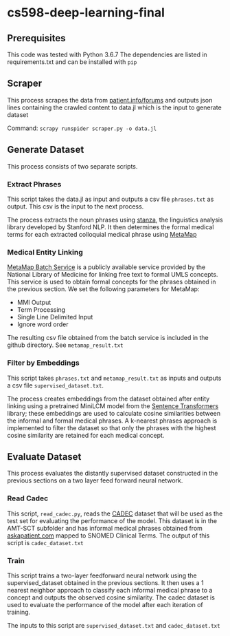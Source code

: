 # cs598-deep-learning-final

## Prerequisites

This code was tested with Python 3.6.7
The dependencies are listed in requirements.txt and can be installed with `pip`

## Scraper

This process scrapes the data from [patient.info/forums](http://patient.info/forums)
and outputs json lines containing the crawled content to data.jl which is the input to generate dataset

Command: `scrapy runspider scraper.py -o data.jl`

## Generate Dataset

This process consists of two separate scripts.

### Extract Phrases

This script takes the data.jl as input and outputs a csv file `phrases.txt` as output. This csv is the input to the next process.

The process extracts the noun phrases using [stanza](https://stanfordnlp.github.io/stanza/), the linguistics analysis library developed by Stanford NLP.
It then determines the formal medical terms for each extracted colloquial medical phrase using [MetaMap](https://lhncbc.nlm.nih.gov/ii/tools/MetaMap.html)

### Medical Entity Linking

[MetaMap Batch Service](https://ii.nlm.nih.gov/Batch/UTS_Required/MetaMap.html) is a publicly available service provided by the National Library
of Medicine for linking free text to formal UMLS concepts. This service is used to obtain formal concepts for the phrases obtained in the previous section.
We set the following parameters for MetaMap:
- MMI Output
- Term Processing
- Single Line Delimited Input
- Ignore word order

The resulting csv file obtained from the batch service is included in the github directory. See `metamap_result.txt`

### Filter by Embeddings

This script takes `phrases.txt` and `metamap_result.txt` as inputs and outputs a csv file `supervised_dataset.txt`.

The process creates embeddings from the dataset obtained after entity linking using a pretrained MiniLCM model from the [Sentence Transformers](https://www.sbert.net/index.html) library; 
these embeddings are used to calculate cosine similarities between the informal and formal medical phrases. 
A k-nearest phrases approach is implemented to filter the dataset so that only the phrases with the highest cosine similarity are retained for each medical concept.

## Evaluate Dataset

This process evaluates the distantly supervised dataset constructed in the previous sections on a two layer feed forward neural network.

### Read Cadec

This script, `read_cadec.py`, reads the [CADEC](https://pubmed.ncbi.nlm.nih.gov/25817970/) dataset that will be used as the test set for evaluating the performance of the model.
This dataset is in the AMT-SCT subfolder and has informal medical phrases obtained from [askapatient.com](https://www.askapatient.com) mapped to SNOMED Clinical Terms.
The output of this script is `cadec_dataset.txt`

### Train

This script trains a two-layer feedforward neural network using the supervised_dataset obtained in the previous sections. 
It then uses a 1 nearest neighbor approach to classify each informal medical phrase to a concept and outputs the observed cosine similarity.
The cadec dataset is used to evaluate the performance of the model after each iteration of training.

The inputs to this script are `supervised_dataset.txt` and `cadec_dataset.txt`
